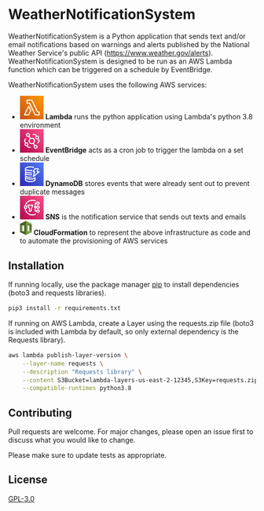 # WeatherNotificationSystem

WeatherNotificationSystem is a Python application that sends text and/or email notifications based on warnings and alerts published by the National Weather Service's public API (https://www.weather.gov/alerts). WeatherNotificationSystem is designed to be run as an AWS Lambda function which can be triggered on a schedule by EventBridge.

WeatherNotificationSystem uses the following AWS services:
* ![Lambda](./icons/lambda.svg?raw=true) **Lambda** runs the python application using Lambda's python 3.8 environment
* ![EventBridge](./icons/eventbridge.svg?raw=true) **EventBridge** acts as a cron job to trigger the lambda on a set schedule
* ![DynamoDB](./icons/dynamodb.svg?raw=true) **DynamoDB** stores events that were already sent out to prevent duplicate messages
* ![SNS](./icons/sns.svg?raw=true) **SNS** is the notification service that sends out texts and emails 
* <img src="./icons/cloudformation.svg?raw=true" alt="CloudFormation" width="24"/> **CloudFormation** to represent the above infrastructure as code and to automate the provisioning of AWS services

## Installation

If running locally, use the package manager [pip](https://pip.pypa.io/en/stable/) to install dependencies (boto3 and requests libraries).

```bash
pip3 install -r requirements.txt
```

If running on AWS Lambda, create a Layer using the requests.zip file (boto3 is included with Lambda by default, so only external dependency is the Requests library).

```bash
aws lambda publish-layer-version \
    --layer-name requests \
    --description "Requests library" \
    --content S3Bucket=lambda-layers-us-east-2-12345,S3Key=requests.zip \
    --compatible-runtimes python3.8
```

## Contributing
Pull requests are welcome. For major changes, please open an issue first to discuss what you would like to change.

Please make sure to update tests as appropriate.

## License
[GPL-3.0](https://choosealicense.com/licenses/gpl-3.0/)